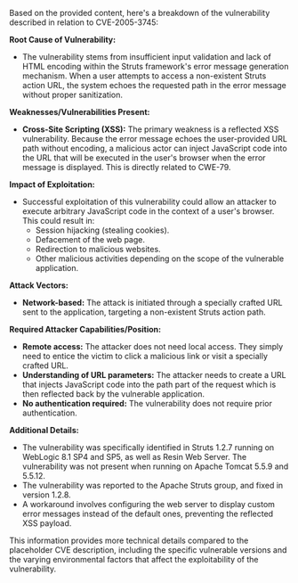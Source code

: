 Based on the provided content, here's a breakdown of the vulnerability described in relation to CVE-2005-3745:

**Root Cause of Vulnerability:**
- The vulnerability stems from insufficient input validation and lack of HTML encoding within the Struts framework's error message generation mechanism. When a user attempts to access a non-existent Struts action URL, the system echoes the requested path in the error message without proper sanitization.

**Weaknesses/Vulnerabilities Present:**
- **Cross-Site Scripting (XSS):** The primary weakness is a reflected XSS vulnerability. Because the error message echoes the user-provided URL path without encoding, a malicious actor can inject JavaScript code into the URL that will be executed in the user's browser when the error message is displayed. This is directly related to CWE-79.

**Impact of Exploitation:**
- Successful exploitation of this vulnerability could allow an attacker to execute arbitrary JavaScript code in the context of a user's browser. This could result in:
    - Session hijacking (stealing cookies).
    - Defacement of the web page.
    - Redirection to malicious websites.
    - Other malicious activities depending on the scope of the vulnerable application.

**Attack Vectors:**
- **Network-based:** The attack is initiated through a specially crafted URL sent to the application, targeting a non-existent Struts action path.

**Required Attacker Capabilities/Position:**
- **Remote access:** The attacker does not need local access. They simply need to entice the victim to click a malicious link or visit a specially crafted URL.
- **Understanding of URL parameters:**  The attacker needs to create a URL that injects JavaScript code into the path part of the request which is then reflected back by the vulnerable application.
- **No authentication required:** The vulnerability does not require prior authentication.

**Additional Details:**
- The vulnerability was specifically identified in Struts 1.2.7 running on WebLogic 8.1 SP4 and SP5, as well as Resin Web Server. The vulnerability was not present when running on Apache Tomcat 5.5.9 and 5.5.12.
- The vulnerability was reported to the Apache Struts group, and fixed in version 1.2.8.
- A workaround involves configuring the web server to display custom error messages instead of the default ones, preventing the reflected XSS payload.

This information provides more technical details compared to the placeholder CVE description, including the specific vulnerable versions and the varying environmental factors that affect the exploitability of the vulnerability.